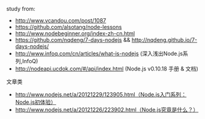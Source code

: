 study from:
* http://www.vcandou.com/post/1087
* https://github.com/alsotang/node-lessons
* http://www.nodebeginner.org/index-zh-cn.html
* https://github.com/nqdeng/7-days-nodejs && http://nqdeng.github.io/7-days-nodejs/
* http://www.infoq.com/cn/articles/what-is-nodejs (深入浅出Node.js系列,InfoQ)
* http://nodeapi.ucdok.com/#/api/index.html (Node.js v0.10.18 手册 & 文档)

文章类
* http://www.nodejs.net/a/20121229/123905.html（Node.js入门系列：Node.js初体验）
* http://www.nodejs.net/a/20121226/223902.html（Node.js究竟是什么？）
